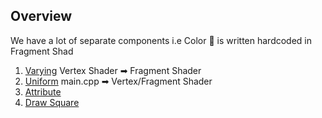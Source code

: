 ## Overview
We have a lot of separate components i.e Color 🎨 is written hardcoded in Fragment Shad

1. <a href="https://github.com/BasmaElhoseny01/Computer-Graphics-Labs/blob/3120a28475d5bed99dd78cc7d47732ea5bbc844d/Lab2/1.Varyings">Varying</a>  Vertex Shader ➡ Fragment Shader
2. <a href="https://github.com/BasmaElhoseny01/Computer-Graphics-Labs/blob/3120a28475d5bed99dd78cc7d47732ea5bbc844d/Lab2/2.Uniform">Uniform</a>  main.cpp ➡ Vertex/Fragment Shader
3. <a href="https://github.com/BasmaElhoseny01/Computer-Graphics-Labs/blob/866503b2037e207ac9da1f6faba5c9b57a0cfff9/Lab2/3.Attribute">Attribute</a>
4. <a href="https://github.com/BasmaElhoseny01/Computer-Graphics-Labs/blob/866503b2037e207ac9da1f6faba5c9b57a0cfff9/Lab2/3.Draw A square">Draw Square</a>
